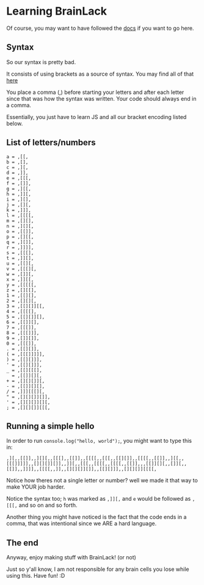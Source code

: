 # Learning BrainLack
Of course, you may want to have followed the [docs](https://strywaretech.github.io/brainlack) if you want to go here.

## Syntax
So our syntax is pretty bad.

It consists of using brackets as a source of syntax. You may find all of that [here](https://github.com/strywaretech/brainlack/blob/main/compiler.js)

You place a comma (,) before starting your letters and after each letter since that was how the syntax was written. Your code should always end in a comma. 

Essentially, you just have to learn JS and all our bracket encoding listed below.

## List of letters/numbers
```
a = ,[[,
b = ,[],
c = ,][,
d = ,]],
e = ,[[[,
f = ,[]],
g = ,][[,
h = ,]][,
i = ,][],
j = ,[][,
k = ,]]],
l = ,[[[[,
m = ,[][],
n = ,][][,
o = ,[[]],
p = ,[][[,
q = ,][]],
r = ,]]]],
s = ,[[[],
t = ,]][],
u = ,[[][,
v = ,[[[][,
w = ,[]][,
x = ,]][[,
y = ,[[[[[,
z = ,[][[],
1 = ,[[][],
2 = ,[][][,
3 = ,[[][]][[,
4 = ,[[[[],
5 = ,[[][]][],
6 = ,[[]][],
7 = ,[[[]],
8 = ,[[[]]],
9 = ,[]][]],
0 = ,[[[]],
. = ,[[][]],
( = ,[[[]]]]],
) = ,[[][]]],
' = ,[[][]]],
_ = ,[[][[[],
  = ,[[]][][,
+ = ,[][][]][,
- = ,[[]][][],
/ = ,]]][[[][,
" = ,[][][]][]],
' = ,[][][]][][,
; = ,[][][]][[[,
```

## Running a simple hello
In order to run `console.log("hello, world");`, you might want to type this in:
```
,][,,[[]],,][][,,[[[],,[[]],,[[[[,,[[[,,[[][]],,[[[[,,[[]],,][[,,[[[]]]]],,[][][]][]],,]][,,[[[,,[[[[,,[[[[,,[[]],,,[[]][][,,[]][,,[[]],,]]]],,[[[[,,]],,[][][]][]],,[[][]]],,[][][]][[[[,
```
Notice how theres not a single letter or number? well we made it that way to make YOUR job harder.

Notice the syntax too; `h` was marked as `,]][,` and `e` would be followed as `,[[[,` and so on and so forth.

Another thing you might have noticed is the fact that the code ends in a comma, that was intentional since we ARE a hard language.

## The end
Anyway, enjoy making stuff with BrainLack! (or not)

Just so y'all know, I am not responsible for any brain cells you lose while using this. Have fun! :D
